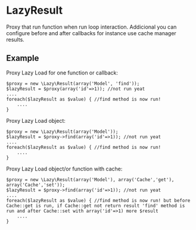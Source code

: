 LazyResult
==========

Proxy that run function when run loop interaction. Addicional you can configure before and after callbacks for instance use cache manager results.



Example
-------

Proxy Lazy Load for one function or callback:

    $proxy = new \Lazy\Result(array('Model', 'find'));
    $lazyResult = $proxy(array('id'=>1)); //not run yeat
    ....
    foreach($lazyResult as $value) { //find method is now run!
        ....
    }


Proxy Lazy Load object:

    $proxy = new \Lazy\Result(array('Model'));
    $lazyResult = $proxy->find(array('id'=>1)); //not run yeat
    ....
    foreach($lazyResult as $value) { //find method is now run!
        ....
    }



Proxy Lazy Load object/or function with cache:

    $proxy = new \Lazy\Result(array('Model'), array('Cache','get'), array('Cache','set'));
    $lazyResult = $proxy->find(array('id'=>1)); //not run yeat
    ....
    foreach($lazyResult as $value) { //find method is now run! but before Cache::get is run, if Cache::get not return result 'find' method is run and after Cache::set with array('id'=>1) more $result
        ....
    }